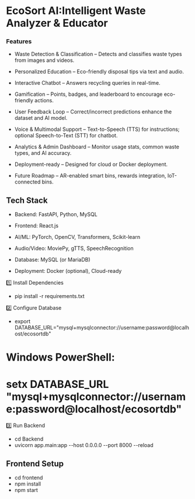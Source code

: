 # EcoSort AI:Intelligent Waste Analyzer & Educator
### Features

- Waste Detection & Classification – Detects and classifies waste types from images and videos.

- Personalized Education – Eco-friendly disposal tips via text and audio.

- Interactive Chatbot – Answers recycling queries in real-time.

- Gamification – Points, badges, and leaderboard to encourage eco-friendly actions.

- User Feedback Loop – Correct/incorrect predictions enhance the dataset and AI model.

- Voice & Multimodal Support – Text-to-Speech (TTS) for instructions; optional Speech-to-Text (STT) for chatbot.

- Analytics & Admin Dashboard – Monitor usage stats, common waste types, and AI accuracy.

- Deployment-ready – Designed for cloud or Docker deployment.

- Future Roadmap – AR-enabled smart bins, rewards integration, IoT-connected bins.

## Tech Stack

- Backend: FastAPI, Python, MySQL

- Frontend: React.js

- AI/ML: PyTorch, OpenCV, Transformers, Scikit-learn

- Audio/Video: MoviePy, gTTS, SpeechRecognition

- Database: MySQL (or MariaDB)

- Deployment: Docker (optional), Cloud-ready


1️⃣ Install Dependencies

- pip install -r requirements.txt

2️⃣ Configure Database
- export DATABASE_URL="mysql+mysqlconnector://username:password@localhost/ecosortdb"

# Windows PowerShell:
# setx DATABASE_URL "mysql+mysqlconnector://username:password@localhost/ecosortdb"

3️⃣ Run Backend
- cd Backend
- uvicorn app.main:app --host 0.0.0.0 --port 8000 --reload

## Frontend Setup
- cd frontend
- npm install
- npm start

